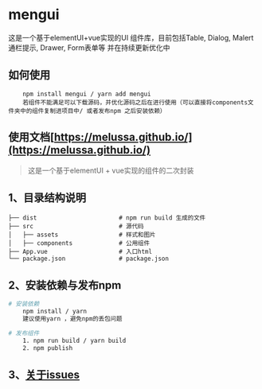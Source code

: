 # mengui
这是一个基于elementUI+vue实现的UI 组件库，目前包括Table, Dialog, Malert通栏提示, Drawer, Form表单等
并在持续更新优化中

## 如何使用
```
    npm install mengui / yarn add mengui
    若组件不能满足可以下载源码，并优化源码之后在进行使用（可以直接将components文件夹中的组件复制进项目中/ 或者发布npm 之后安装依赖）
```
## 使用文档[https://melussa.github.io/](https://melussa.github.io/)

> 这是一个基于elementUI + vue实现的组件的二次封装
## 1、目录结构说明
```
├── dist                       # npm run build 生成的文件
├── src                        # 源代码
│   ├── assets                 # 样式和图片
│   ├── components             # 公用组件
├── App.vue                    # 入口html
└── package.json               # package.json
```
## 2、安装依赖与发布npm
``` bash
# 安装依赖
    npm install / yarn 
    建议使用yarn ，避免npm的丢包问题

# 发布组件
    1. npm run build / yarn build
    2. npm publish
```
## 3、[关于issues](https://github.com/Melussa/mengUI/issues)

